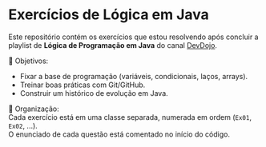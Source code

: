 # Exercícios de Lógica em Java

Este repositório contém os exercícios que estou resolvendo após concluir a playlist de **Lógica de Programação em Java** do canal [DevDojo](https://www.youtube.com/@DevDojoBrasil).

📌 Objetivos:  
- Fixar a base de programação (variáveis, condicionais, laços, arrays).  
- Treinar boas práticas com Git/GitHub.  
- Construir um histórico de evolução em Java.  

📂 Organização:  
Cada exercício está em uma classe separada, numerada em ordem (`Ex01`, `Ex02`, ...).  
O enunciado de cada questão está comentado no início do código.


